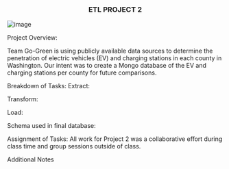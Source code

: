 <h3 align="center"> ETL PROJECT 2 </h3>

![image](https://user-images.githubusercontent.com/112281976/206267609-ffb58865-5ebc-409f-9978-a2e0409ec84e.png)


Project Overview:

Team Go-Green is using publicly available data sources to determine the penetration of electric vehicles (EV) and charging stations in each county in Washington.  Our intent was to create a Mongo database of the EV and charging stations per county for future comparisons.

Breakdown of Tasks:
Extract: 

Transform:

Load:

Schema used in final database:

Assignment of Tasks:
All work for Project 2 was a collaborative effort during class time and group sessions outside of class.

Additional Notes



